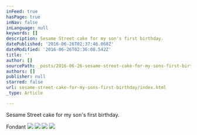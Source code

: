 ```yaml
---
inFeed: true
hasPage: true
inNav: false
inLanguage: null
keywords: []
description: Sesame Street cake for my son's first birthday.
datePublished: '2016-06-26T02:37:46.068Z'
dateModified: '2016-06-26T02:36:08.542Z'
title: ''
author: []
sourcePath: _posts/2016-06-26-sesame-street-cake-for-my-sons-first-birthday.md
authors: []
publisher: null
starred: false
url: sesame-street-cake-for-my-sons-first-birthday/index.html
_type: Article

---
```

Sesame Street cake for my son's first birthday.

Fondant
![](https://the-grid-user-content.s3-us-west-2.amazonaws.com/0e31602e-66c7-4e6d-b7db-d29966025c85.jpg)
![](https://the-grid-user-content.s3-us-west-2.amazonaws.com/ed291e1b-bcd7-4e38-9d7e-9b3da8ad8410.jpg)
![](https://the-grid-user-content.s3-us-west-2.amazonaws.com/52668688-01a0-4e09-9213-0a067fdfd84a.jpg)
![](https://the-grid-user-content.s3-us-west-2.amazonaws.com/f0c494a2-ebe2-4ad6-9ca4-a23eb72ce7f6.jpg)